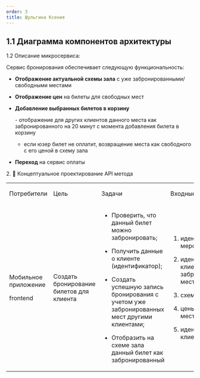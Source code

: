 ```yaml
---
order: 3
title: Шульгина Ксения
---
```


## 1\.1 Диаграмма компонентов архитектуры

<drawio path="./arkhitekturnoe-kata.svg" width="211px" height="101px"/>



1\.2 Описание микросервиса:

Сервис бронирования обеспечивает следующую функциональность:

-  **Отображение актуальной схемы зала** с уже забронированными/свободными местами

-  **Отображение цен** на билеты для свободных мест

-  **Добавление выбранных билетов в корзину**

   \-  отображение для других клиентов данного места как забронированного на 20 минут с момента добавления билета в корзину

   -  если юзер билет не оплатит,  возвращение места как свободного с его ценой в схему зала

-  **Переход** на сервис оплаты

2\. 🧩 Концептуальное проектирование API метода

<table header="row">
<colgroup><col width="134"/><col width="156"/><col width="254"/><col width="270"/><col width="287"/></colgroup>
<tr>
<td>

Потребители

</td>
<td>

Цель

</td>
<td>

Задачи

</td>
<td>

Входные данные

</td>
<td>

Выходные данные

</td>
</tr>
<tr>
<td>

Мобильное приложение

frontend



</td>
<td>

Создать бронирование билетов для клиента

</td>
<td>

-  Проверить, что данный билет можно забронировать;

-  Получить данные о клиенте (идентификатор);

-  Создать успешную запись бронирования с учетом уже забронированных мест другими клиентами;

-  Отобразить на схеме зала данный билет как забронированный

</td>
<td>

1. идентификатор  мероприятия

2. идентификаторы клиентов с их забронированными местами

3. схема зала

4. цены на свободные места

5. идентификатор клиента





</td>
<td>

1. схема свободных и забронированных мест и их ID

2. цены свободных мест

3. корзина для бронирования

4. бронирование с идентификатором места и клиента

</td>
</tr>
</table>
